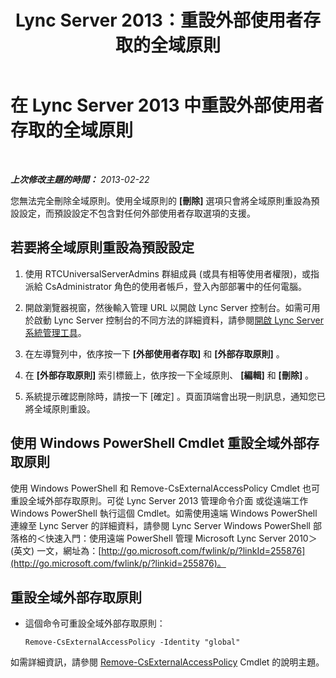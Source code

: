 ﻿---
title: Lync Server 2013：重設外部使用者存取的全域原則
TOCTitle: 重設外部使用者存取的全域原則
ms:assetid: 8207e1b1-de9e-461f-975f-fcc5c526849a
ms:mtpsurl: https://technet.microsoft.com/zh-tw/library/Gg182545(v=OCS.15)
ms:contentKeyID: 49291508
ms.date: 08/10/2015
mtps_version: v=OCS.15
ms.translationtype: HT
---

# 在 Lync Server 2013 中重設外部使用者存取的全域原則

 

_**上次修改主題的時間：** 2013-02-22_

您無法完全刪除全域原則。使用全域原則的 **\[刪除\]** 選項只會將全域原則重設為預設設定，而預設設定不包含對任何外部使用者存取選項的支援。

## 若要將全域原則重設為預設設定

1.  使用 RTCUniversalServerAdmins 群組成員 (或具有相等使用者權限)，或指派給 CsAdministrator 角色的使用者帳戶，登入內部部署中的任何電腦。

2.  開啟瀏覽器視窗，然後輸入管理 URL 以開啟 Lync Server 控制台。如需可用於啟動 Lync Server 控制台的不同方法的詳細資料，請參閱[開啟 Lync Server 系統管理工具](lync-server-2013-open-lync-server-administrative-tools.md)。

3.  在左導覽列中，依序按一下 **\[外部使用者存取\]** 和 **\[外部存取原則\]** 。

4.  在 **\[外部存取原則\]** 索引標籤上，依序按一下全域原則、 **\[編輯\]** 和 **\[刪除\]** 。

5.  系統提示確認刪除時，請按一下 \[確定\] 。頁面頂端會出現一則訊息，通知您已將全域原則重設。

## 使用 Windows PowerShell Cmdlet 重設全域外部存取原則

使用 Windows PowerShell 和 Remove-CsExternalAccessPolicy Cmdlet 也可重設全域外部存取原則。可從 Lync Server 2013 管理命令介面 或從遠端工作 Windows PowerShell 執行這個 Cmdlet。如需使用遠端 Windows PowerShell 連線至 Lync Server 的詳細資料，請參閱 Lync Server Windows PowerShell 部落格的＜快速入門：使用遠端 PowerShell 管理 Microsoft Lync Server 2010＞(英文) 一文，網址為：[http://go.microsoft.com/fwlink/p/?linkId=255876](http://go.microsoft.com/fwlink/p/?linkid=255876)。

## 重設全域外部存取原則

  - 這個命令可重設全域外部存取原則：
    
        Remove-CsExternalAccessPolicy -Identity "global"

如需詳細資訊，請參閱 [Remove-CsExternalAccessPolicy](https://docs.microsoft.com/en-us/powershell/module/skype/Remove-CsExternalAccessPolicy) Cmdlet 的說明主題。

